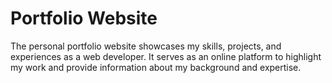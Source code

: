 # Portfolio Website
The personal portfolio website showcases my skills, projects, and experiences as a web developer. It serves as an online platform to highlight my work and provide information about my background and expertise.
